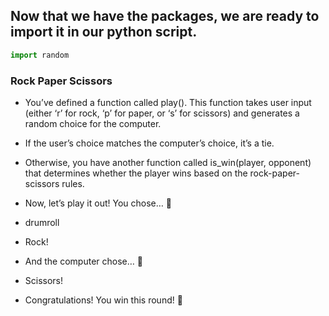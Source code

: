 ## Now that we have the packages, we are ready to import it in our python script.

```py
import random
```

### Rock Paper Scissors

- You’ve defined a function called play(). This function takes user input (either ‘r’ for rock, ‘p’ for paper, or ‘s’ for scissors) and generates a random choice for the computer.

- If the user’s choice matches the computer’s choice, it’s a tie.

- Otherwise, you have another function called is_win(player, opponent) that determines whether the player wins based on the rock-paper-scissors rules.

- Now, let’s play it out! You chose… 🥁

- drumroll

- Rock!

- And the computer chose… 🎲

- Scissors!

- Congratulations! You win this round! 🎉
